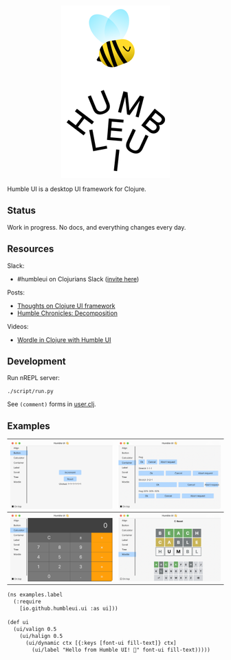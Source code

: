 <p align="center">
  <img src="./extras/logo.png" height="400">
</p>

Humble UI is a desktop UI framework for Clojure.

## Status

Work in progress. No docs, and everything changes every day.

## Resources

Slack:

- #humbleui on Clojurians Slack ([invite here](http://clojurians.net/))

Posts:

- [Thoughts on Clojure UI framework](https://tonsky.me/blog/clojure-ui/)
- [Humble Chronicles: Decomposition](https://tonsky.me/blog/humble-decomposition/)

Videos:

- [Wordle in Clojure with Humble UI](https://www.youtube.com/watch?v=qSswvHrVnvo)

## Development

Run nREPL server:

```
./script/run.py
```

See `(comment)` forms in [user.clj](https://github.com/HumbleUI/HumbleUI/tree/main/dev/user.clj).

## Examples

|![](extras/screenshot_button.png)|![](extras/screenshot_container.png)|
|---|---|
|![](extras/screenshot_calculator.png)|![](extras/screenshot_wordle.png)|

```
(ns examples.label
  (:require
    [io.github.humbleui.ui :as ui]))

(def ui
  (ui/valign 0.5
    (ui/halign 0.5
      (ui/dynamic ctx [{:keys [font-ui fill-text]} ctx]
        (ui/label "Hello from Humble UI! 👋" font-ui fill-text)))))
```